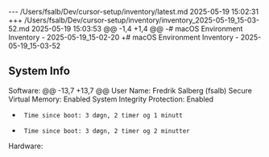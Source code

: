 --- /Users/fsalb/Dev/cursor-setup/inventory/latest.md	2025-05-19 15:02:31
+++ /Users/fsalb/Dev/cursor-setup/inventory/inventory_2025-05-19_15-03-52.md	2025-05-19 15:03:53
@@ -1,4 +1,4 @@
-# macOS Environment Inventory - 2025-05-19_15-02-20
+# macOS Environment Inventory - 2025-05-19_15-03-52
 
 ## System Info
 Software:
@@ -13,7 +13,7 @@
       User Name: Fredrik Salberg (fsalb)
       Secure Virtual Memory: Enabled
       System Integrity Protection: Enabled
-      Time since boot: 3 døgn, 2 timer og 1 minutt
+      Time since boot: 3 døgn, 2 timer og 2 minutter
 
 Hardware:
 
